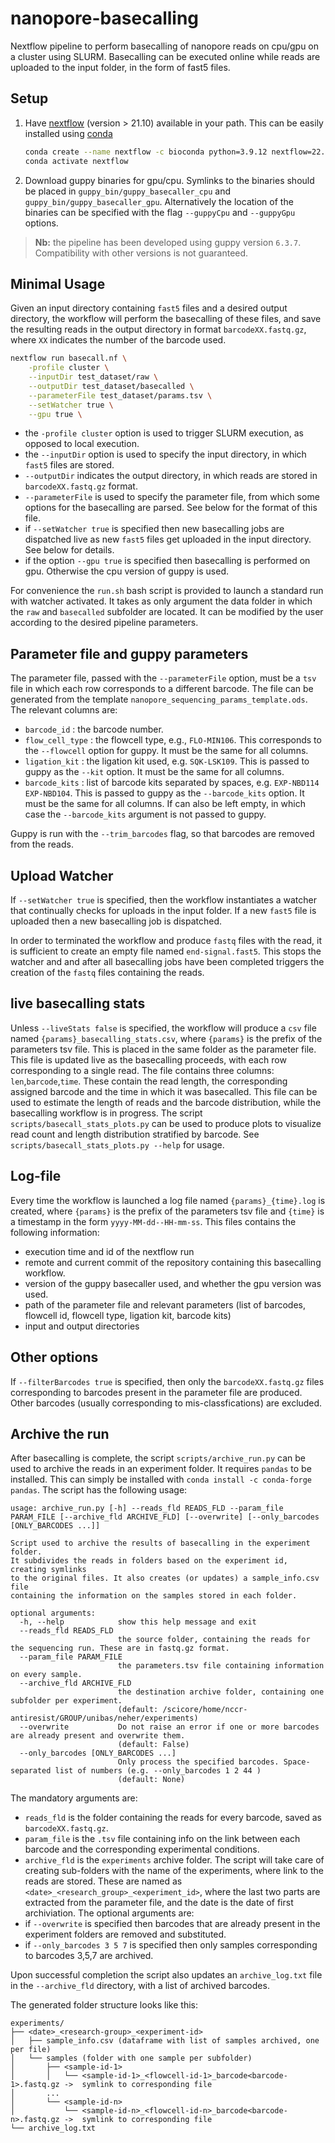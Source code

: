 # nanopore-basecalling
Nextflow pipeline to perform basecalling of nanopore reads on cpu/gpu on a cluster using SLURM.
Basecalling can be executed online while reads are uploaded to the input folder, in the form of fast5 files.

## Setup

1. Have [nextflow](https://www.nextflow.io/) (version > 21.10) available in your path. This can be easily installed using [conda](https://docs.conda.io/projects/conda/en/latest/user-guide/install/index.html)
    ```bash
    conda create --name nextflow -c bioconda python=3.9.12 nextflow=22.10
    conda activate nextflow
    ```
2. Download guppy binaries for gpu/cpu. Symlinks to the binaries should be placed in `guppy_bin/guppy_basecaller_cpu` and `guppy_bin/guppy_basecaller_gpu`. Alternatively the location of the binaries can be specified with the flag `--guppyCpu` and `--guppyGpu` options.

> **Nb:** the pipeline has been developed using guppy version `6.3.7`. Compatibility with other versions is not guaranteed.

## Minimal Usage

Given an input directory containing `fast5` files and a desired output directory, the workflow will perform the basecalling of these files, and save the resulting reads in the output directory in format `barcodeXX.fastq.gz`, where `XX` indicates the number of the barcode used.

```bash
nextflow run basecall.nf \
    -profile cluster \
    --inputDir test_dataset/raw \
    --outputDir test_dataset/basecalled \
    --parameterFile test_dataset/params.tsv \
    --setWatcher true \
    --gpu true \
```

- the `-profile cluster` option is used to trigger SLURM execution, as opposed to local execution.
- the `--inputDir` option is used to specify the input directory, in which `fast5` files are stored.
- `--outputDir` indicates the output directory, in which reads are stored in `barcodeXX.fastq.gz` format.
- `--parameterFile` is used to specify the parameter file, from which some options for the basecalling are parsed. See below for the format of this file.
- if `--setWatcher true` is specified then new basecalling jobs are dispatched live as new `fast5` files get uploaded in the input directory. See below for details.
- if the option `--gpu true` is specified then basecalling is performed on gpu. Otherwise the cpu version of guppy is used.

For convenience the `run.sh` bash script is provided to launch a standard run with watcher activated. It takes as only argument the data folder in which the `raw` and `basecalled` subfolder are located. It can be modified by the user according to the desired pipeline parameters. 

## Parameter file and guppy parameters

The parameter file, passed with the `--parameterFile` option, must be a `tsv` file in which each row corresponds to a different barcode. The file can be generated from the template `nanopore_sequencing_params_template.ods`. The relevant columns are:

- `barcode_id` : the barcode number.
- `flow_cell_type` : the flowcell type, e.g., `FLO-MIN106`. This corresponds to the `--flowcell` option for guppy. It must be the same for all columns.
- `ligation_kit` : the ligation kit used, e.g. `SQK-LSK109`. This is passed to guppy as the `--kit` option. It must be the same for all columns.
- `barcode_kits` : list of barcode kits separated by spaces, e.g. `EXP-NBD114 EXP-NBD104`. This is passed to guppy as the `--barcode_kits` option. It must be the same for all columns. If can also be left empty, in which case the `--barcode_kits` argument is not passed to guppy.

Guppy is run with the `--trim_barcodes` flag, so that barcodes are removed from the reads.

## Upload Watcher

If `--setWatcher true` is specified, then the workflow instantiates a watcher that continually checks for uploads in the input folder. If a new `fast5` file is uploaded then a new basecalling job is dispatched.

In order to terminated the workflow and produce `fastq` files with the read, it is sufficient to create an empty file named `end-signal.fast5`. This stops the watcher and and after all basecalling jobs have been completed triggers the creation of the `fastq` files containing the reads.

## live basecalling stats

Unless `--liveStats false` is specified, the workflow will produce a `csv` file named `{params}_basecalling_stats.csv`, where `{params}` is the prefix of the parameters tsv file. This is placed in the same folder as the parameter file. This file is updated live as the basecalling proceeds, with each row corresponding to a single read. The file contains three columns: `len`,`barcode`,`time`. These contain the read length, the corresponding assigned barcode and the time in which it was basecalled.
This file can be used to estimate the length of reads and the barcode distribution, while the basecalling workflow is in progress. The script `scripts/basecall_stats_plots.py` can be used to produce plots to visualize read count and length distribution stratified by barcode. See `scripts/basecall_stats_plots.py --help` for usage.

## Log-file

Every time the workflow is launched a log file named `{params}_{time}.log` is created, where `{params}` is the prefix of the parameters tsv file and `{time}` is a timestamp in the form `yyyy-MM-dd--HH-mm-ss`. This files contains the following information: 

- execution time and id of the nextflow run
- remote and current commit of the repository containing this basecalling workflow.
- version of the guppy basecaller used, and whether the gpu version was used.
- path of the parameter file and relevant parameters (list of barcodes, flowcell id, flowcell type, ligation kit, barcode kits)
- input and output directories

## Other options

If `--filterBarcodes true` is specified, then only the `barcodeXX.fastq.gz` files corresponding to barcodes present in the parameter file are produced. Other barcodes (usually corresponding to mis-classfications) are excluded.

## Archive the run

After basecalling is complete, the script `scripts/archive_run.py` can be used to archive the reads in an experiment folder.
It requires `pandas` to be installed. This can simply be installed with `conda install -c conda-forge pandas`.
The script has the following usage:

```
usage: archive_run.py [-h] --reads_fld READS_FLD --param_file PARAM_FILE [--archive_fld ARCHIVE_FLD] [--overwrite] [--only_barcodes [ONLY_BARCODES ...]]

Script used to archive the results of basecalling in the experiment folder.
It subdivides the reads in folders based on the experiment id, creating symlinks
to the original files. It also creates (or updates) a sample_info.csv file
containing the information on the samples stored in each folder.

optional arguments:
  -h, --help            show this help message and exit
  --reads_fld READS_FLD
                        the source folder, containing the reads for the sequencing run. These are in fastq.gz format.
  --param_file PARAM_FILE
                        the parameters.tsv file containing information on every sample.
  --archive_fld ARCHIVE_FLD
                        the destination archive folder, containing one subfolder per experiment.
                        (default: /scicore/home/nccr-antiresist/GROUP/unibas/neher/experiments)
  --overwrite           Do not raise an error if one or more barcodes are already present and overwrite them.
                        (default: False)
  --only_barcodes [ONLY_BARCODES ...]
                        Only process the specified barcodes. Space-separated list of numbers (e.g. --only_barcodes 1 2 44 )
                        (default: None)
```

The mandatory arguments are:
- `reads_fld` is the folder containing the reads for every barcode, saved as `barcodeXX.fastq.gz`.
- `param_file` is the `.tsv` file containing info on the link between each barcode and the corresponding experimental conditions.
- `archive_fld` is the `experiments` archive folder. The script will take care of creating sub-folders with the name of the experiments, where link to the reads are stored. These are named as `<date>_<research_group>_<experiment_id>`, where the last two parts are extracted from the parameter file, and the date is the date of first archiviation.
The optional arguments are:
- if `--overwrite` is specified then barcodes that are already present in the experiment folders are removed and substituted.
- if `--only_barcodes 3 5 7` is specified then only samples corresponding to barcodes 3,5,7 are archived.

Upon successful completion the script also updates an `archive_log.txt` file in the `--archive_fld` directory, with a list of archived barcodes.

The generated folder structure looks like this:

```
experiments/
├── <date>_<research-group>_<experiment-id>
│   ├── sample_info.csv (dataframe with list of samples archived, one per file)
│   └── samples (folder with one sample per subfolder)
│       ├── <sample-id-1>
│       │   └── <sample-id-1>_<flowcell-id-1>_barcode<barcode-1>.fastq.gz ->  symlink to corresponding file
│       ...
│       └── <sample-id-n>
│           └── <sample-id-n>_<flowcell-id-n>_barcode<barcode-n>.fastq.gz ->  symlink to corresponding file
└── archive_log.txt
```